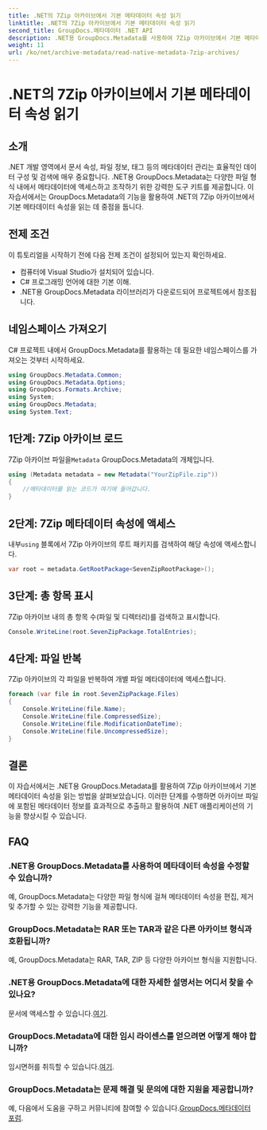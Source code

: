```yaml
---
title: .NET의 7Zip 아카이브에서 기본 메타데이터 속성 읽기
linktitle: .NET의 7Zip 아카이브에서 기본 메타데이터 속성 읽기
second_title: GroupDocs.메타데이터 .NET API
description: .NET용 GroupDocs.Metadata를 사용하여 7Zip 아카이브에서 기본 메타데이터 속성을 읽는 방법을 알아보세요. .NET 애플리케이션의 데이터 관리 기능을 강화하세요.
weight: 11
url: /ko/net/archive-metadata/read-native-metadata-7zip-archives/
---
```


# .NET의 7Zip 아카이브에서 기본 메타데이터 속성 읽기

## 소개
.NET 개발 영역에서 문서 속성, 파일 정보, 태그 등의 메타데이터 관리는 효율적인 데이터 구성 및 검색에 매우 중요합니다. .NET용 GroupDocs.Metadata는 다양한 파일 형식 내에서 메타데이터에 액세스하고 조작하기 위한 강력한 도구 키트를 제공합니다. 이 자습서에서는 GroupDocs.Metadata의 기능을 활용하여 .NET의 7Zip 아카이브에서 기본 메타데이터 속성을 읽는 데 중점을 둡니다. 
## 전제 조건
이 튜토리얼을 시작하기 전에 다음 전제 조건이 설정되어 있는지 확인하세요.
- 컴퓨터에 Visual Studio가 설치되어 있습니다.
- C# 프로그래밍 언어에 대한 기본 이해.
- .NET용 GroupDocs.Metadata 라이브러리가 다운로드되어 프로젝트에서 참조됩니다.

## 네임스페이스 가져오기
C# 프로젝트 내에서 GroupDocs.Metadata를 활용하는 데 필요한 네임스페이스를 가져오는 것부터 시작하세요.
```csharp
using GroupDocs.Metadata.Common;
using GroupDocs.Metadata.Options;
using GroupDocs.Formats.Archive;
using System;
using GroupDocs.Metadata;
using System.Text;
```
## 1단계: 7Zip 아카이브 로드
 7Zip 아카이브 파일을`Metadata` GroupDocs.Metadata의 개체입니다.
```csharp
using (Metadata metadata = new Metadata("YourZipFile.zip"))
{
    //메타데이터를 읽는 코드가 여기에 들어갑니다.
}
```
## 2단계: 7Zip 메타데이터 속성에 액세스
 내부`using` 블록에서 7Zip 아카이브의 루트 패키지를 검색하여 해당 속성에 액세스합니다.
```csharp
var root = metadata.GetRootPackage<SevenZipRootPackage>();
```
## 3단계: 총 항목 표시
7Zip 아카이브 내의 총 항목 수(파일 및 디렉터리)를 검색하고 표시합니다.
```csharp
Console.WriteLine(root.SevenZipPackage.TotalEntries);
```
## 4단계: 파일 반복
7Zip 아카이브의 각 파일을 반복하여 개별 파일 메타데이터에 액세스합니다.
```csharp
foreach (var file in root.SevenZipPackage.Files)
{
    Console.WriteLine(file.Name);
    Console.WriteLine(file.CompressedSize);
    Console.WriteLine(file.ModificationDateTime);
    Console.WriteLine(file.UncompressedSize);
}
```

## 결론
이 자습서에서는 .NET용 GroupDocs.Metadata를 활용하여 7Zip 아카이브에서 기본 메타데이터 속성을 읽는 방법을 살펴보았습니다. 이러한 단계를 수행하면 아카이브 파일에 포함된 메타데이터 정보를 효과적으로 추출하고 활용하여 .NET 애플리케이션의 기능을 향상시킬 수 있습니다.

## FAQ
### .NET용 GroupDocs.Metadata를 사용하여 메타데이터 속성을 수정할 수 있습니까?
예, GroupDocs.Metadata는 다양한 파일 형식에 걸쳐 메타데이터 속성을 편집, 제거 및 추가할 수 있는 강력한 기능을 제공합니다.
### GroupDocs.Metadata는 RAR 또는 TAR과 같은 다른 아카이브 형식과 호환됩니까?
예, GroupDocs.Metadata는 RAR, TAR, ZIP 등 다양한 아카이브 형식을 지원합니다.
### .NET용 GroupDocs.Metadata에 대한 자세한 설명서는 어디서 찾을 수 있나요?
 문서에 액세스할 수 있습니다.[여기](https://tutorials.groupdocs.com/metadata/net/).
### GroupDocs.Metadata에 대한 임시 라이센스를 얻으려면 어떻게 해야 합니까?
 임시면허를 취득할 수 있습니다.[여기](https://purchase.groupdocs.com/temporary-license/).
### GroupDocs.Metadata는 문제 해결 및 문의에 대한 지원을 제공합니까?
 예, 다음에서 도움을 구하고 커뮤니티에 참여할 수 있습니다.[GroupDocs.메타데이터 포럼](https://forum.groupdocs.com/c/metadata/14).